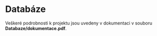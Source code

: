 # Databáze

Veškeré podrobnosti k projektu jsou uvedeny v dokumentaci v souboru **Databaze/dokumentace.pdf**.

